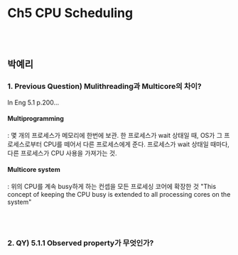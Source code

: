 # Ch5 CPU Scheduling

<br>
<br>

## 박예리

### 1. Previous Question) Mulithreading과 Multicore의 차이?
In Eng 5.1 p.200...
#### Multiprogramming
: 몇 개의 프로세스가 메모리에 한번에 보관.
한 프로세스가 wait 상태일 때, OS가 그 프로세스로부터 CPU를 떼어서 다른 프로세스에게 준다.
프로세스가 wait 상태일 때마다, 다른 프로세스가 CPU 사용을 가져가는 것.

#### Multicore system
: 위의 CPU를 계속 busy하게 하는 컨셉을 모든 프로세싱 코어에 확장한 것
  "This concept of keeping the CPU busy is extended to all processing cores on the system"
	
<br>
<br>

### 2. QY) 5.1.1 Observed property가 무엇인가?
	
<br>
<br>